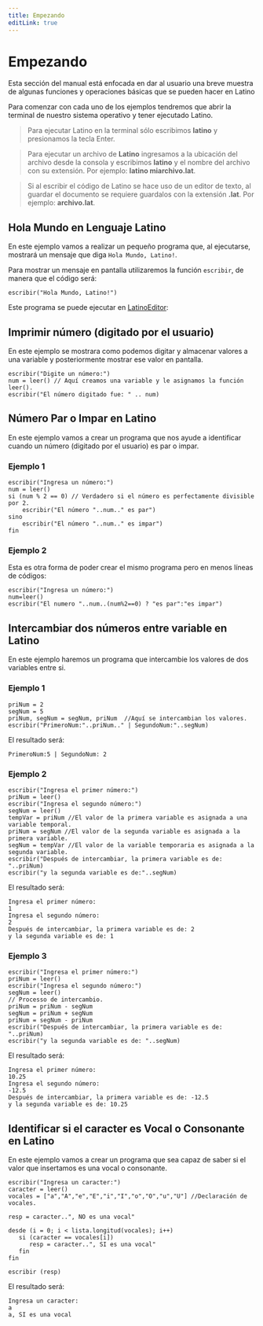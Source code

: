 ```yaml
---
title: Empezando
editLink: true
---
```


# Empezando

Esta sección del manual está enfocada en dar al usuario una breve muestra de algunas funciones y operaciones básicas que se pueden hacer en Latino

Para comenzar con cada uno de los ejemplos tendremos que abrir la terminal de nuestro sistema operativo y tener ejecutado Latino.

> Para ejecutar Latino en la terminal sólo escribimos **latino** y presionamos la tecla Enter.

> Para ejecutar un archivo de **Latino** ingresamos a la ubicación del archivo desde la consola y escribimos **latino** y el nombre del archivo con su extensión. Por ejemplo: **latino miarchivo.lat**.

> Si al escribir el código de Latino se hace uso de un editor de texto, al guardar el documento se requiere guardalos con la extensión **.lat**. Por ejemplo: **archivo.lat**.

## Hola Mundo en Lenguaje Latino

En este ejemplo vamos a realizar un pequeño programa que, al ejecutarse, mostrará un mensaje que diga `Hola Mundo, Latino!`.

Para mostrar un mensaje en pantalla utilizaremos la función `escribir`, de manera que el código será:

```latino
escribir("Hola Mundo, Latino!")
```

Este programa se puede ejecutar en [LatinoEditor](https://editor.lenguajelatino.org/):

<InlinePlayground src="https://editor.lenguajelatino.org/?base64=ZXNjcmliaXIoIkhvbGEgTXVuZG8sIExhdGlubyEiKQ=="/>

## Imprimir número (digitado por el usuario)

En este ejemplo se mostrara como podemos digitar y almacenar valores a una variable y posteriormente mostrar ese valor en pantalla.

```latino
escribir("Digite un número:")
num = leer() // Aquí creamos una variable y le asignamos la función leer().
escribir("El número digitado fue: " .. num)
```

<InlinePlayground src="https://editor.lenguajelatino.org/?code=KYZwxgTglgRlEAoBEARKBzKAXYACArgHa6EBfAtsBAPYBcSAlAFCH7m4C8uANsFQg1wB6IbgCCAR3wBb3JGABDctRAFCC3ADcF0BTF64AnjzwKQGdctXcNAMyJgoAZ%2BK9%2BzUJFjxkAUW4kFFTUuAAmGNgKoSH2wLS4SLgAdEkkbAxAA"/>

## Número Par o Impar en Latino

En este ejemplo vamos a crear un programa que nos ayude a identificar cuando un número (digitado por el usuario) es par o impar.

### Ejemplo 1

```latino
escribir("Ingresa un número:")
num = leer()
si (num % 2 == 0) // Verdadero si el número es perfectamente divisible por 2.
    escribir("El número "..num.." es par")
sino
    escribir("El número "..num.." es impar")
fin
```

<InlinePlayground src="https://editor.lenguajelatino.org/?code=KYZwxgTglgRlEAoBEBJAdgcwqAhgAgFc080AvgW2AgHsAuJASgCg0Dy8BePAG2CoWYgoeBK3YBSPACZOXAAwM8AeiV4AalQAmOTVWp4heYNxIU9RkHgAOVAGbAwAFxyU0j4Hk1QAblCExea2oIaQA6JjxIi0hYeGQAURMySho8JFDQsQykC2scCEYmITRqCKjQGLhEJETTFP10zLZs3KhyK3zC2yg0IA"/>


### Ejemplo 2

Esta es otra forma de poder crear el mismo programa pero en menos líneas de códigos:

```latino
escribir("Ingresa un número:")
num=leer()
escribir("El numero "..num..(num%2==0) ? "es par":"es impar")
```

## Intercambiar dos números entre variable en Latino

En este ejemplo haremos un programa que intercambie los valores de dos variables entre si.

### Ejemplo 1

```latino
priNum = 2
segNum = 5
priNum, segNum = segNum, priNum  //Aquí se intercambian los valores.
escribir("PrimeroNum:"..priNum.." | SegundoNum:"..segNum)
```

El resultado será:

```
PrimeroNum:5 | SegundoNum: 2
```

<InlinePlayground src="https://editor.lenguajelatino.org/?code=A4JwlgcgrgtgBAXjgJgFAGcCmBza8kCsqoksANHFrrIpTnhSXnHAPSsCCAjlALd1wwAOwAumEAGMAhjABGYKULgAbAPbo4ANylqQmdADpU%2BieHkgAFACIACuBjjVeAFxWDBprHdW4AHzgAyjhQQgAmTrCu7lR4AJRAA" />

### Ejemplo 2

```latino
escribir("Ingresa el primer número:")
priNum = leer()
escribir("Ingresa el segundo número:")
segNum = leer()
tempVar = priNum //El valor de la primera variable es asignada a una variable temporal.
priNum = segNum //El valor de la segunda variable es asignada a la primera variable.
segNum = tempVar //El valor de la variable temporaria es asignada a la segunda variable.
escribir("Después de intercambiar, la primera variable es de: "..priNum)
escribir("y la segunda variable es de:"..segNum)
```

El resultado será:

```
Ingresa el primer número:
1
Ingresa el segundo número:
2
Después de intercambiar, la primera variable es de: 2
y la segunda variable es de: 1
```

<InlinePlayground src="https://editor.lenguajelatino.org/?code=KYZwxgTglgRlEAoBEBJAdgcwqAhgAmABs8AHaAW2AjzQC-KIB7ALiQEoAoMqAOQFdyeALx5CwKgk6hIseMnRZcBYiGAY%2BaACaMa9Ki3YdVGfoJFiJnAC7ByJAGo5qI7qbwB6dwFFiANxyEjNSawKL43Az4-tA4MGIEIHg4IFAYaDia%2BPgaUU5QsfE2dkEBAHRc0G4ixm6ePnj%2BgcGhhPjGGpkNeQWhoEkpaRlZYaQUVLkxccDlNQLCeEUOTh7efgFBeCEj0flTC7YkJTEJ-anpnfiteO1aE7ti5dLQcIhIACKgJHwAl4lbUGgbBAwDhyHAnAAaEYRcZdSbxPohZh4JClUquARScDPORIACeIxunR2PROSNRpVm5DYQA" />

### Ejemplo 3

```latino
escribir("Ingresa el primer número:")
priNum = leer()
escribir("Ingresa el segundo número:")
segNum = leer()
// Processo de intercambio.
priNum = priNum - segNum
segNum = priNum + segNum
priNum = segNum - priNum
escribir("Después de intercambiar, la primera variable es de: "..priNum)
escribir("y la segunda variable es de: "..segNum)
```

El resultado será:

```
Ingresa el primer número:
10.25
Ingresa el segundo número:
-12.5
Después de intercambiar, la primera variable es de: -12.5
y la segunda variable es de: 10.25
```

<InlinePlayground src="https://editor.lenguajelatino.org/?code=KYZwxgTglgRlEAoBEBJAdgcwqAhgAmABs8AHaAW2AjzQC-KIB7ALiQEoAoMqAOQFdyeALx5CwKgk6hIseMnRZcBYiGAY%2BaACaMa9Ki3YdVGfoJFiJnAPRW8ABSZhQIHZuB4oaAC5UwOcnCMAHRc0KbCpGECeAC0eMamRmrhItzhANTxyQKhvNEiCdFxaTnS0HCISAAioCR8AJcgeG4e3r7%2BcDgQADSi%2BNwM%2BABuXVA4MGIETW7MeEhBQSXkUuDlckgAnn1Z6lrDo%2BOToM3As-NBhctAA" />

## Identificar si el caracter es Vocal o Consonante en Latino

En este ejemplo vamos a crear un programa que sea capaz de saber si el valor que insertamos es una vocal o consonante.

```latino
escribir("Ingresa un caracter:")
caracter = leer()
vocales = ["a","A","e","E","i","I","o","O","u","U"] //Declaración de vocales.

resp = caracter..", NO es una vocal"

desde (i = 0; i < lista.longitud(vocales); i++)
   si (caracter == vocales[i])
      resp = caracter..", SI es una vocal"
   fin
fin

escribir (resp)
```

El resultado será:

```
Ingresa un caracter:
a
a, SI es una vocal
```

<InlinePlayground src="https://editor.lenguajelatino.org/?code=KYZwxgTglgRlEAoBEBJAdgcwqAhgAgFc08wcIcwAXYCALiQEoAoU8qmvAXjwBtgaEzAG4B7UnxBc8AbSQ4kAGiQBBRUmBqAomqhqUakWoDyagmoCqSALp4A9LYAiwMDzIUoAZ%2BIATYHlHioAB0TEzYIAAOUqwU1BBBQYp4AHJGeKCEaPgBODxIob4gvngIUFIADADceGUAPLxQIJQ4QTwimFCUBN4IORIM1VAA1EPMeOMgZQgx7BBc3H2g0lBWY%2BPr4VHcM3EJSQDKKOmSRNliufnrAGZQaEw3d0ygkLDwJZsMQA" />
